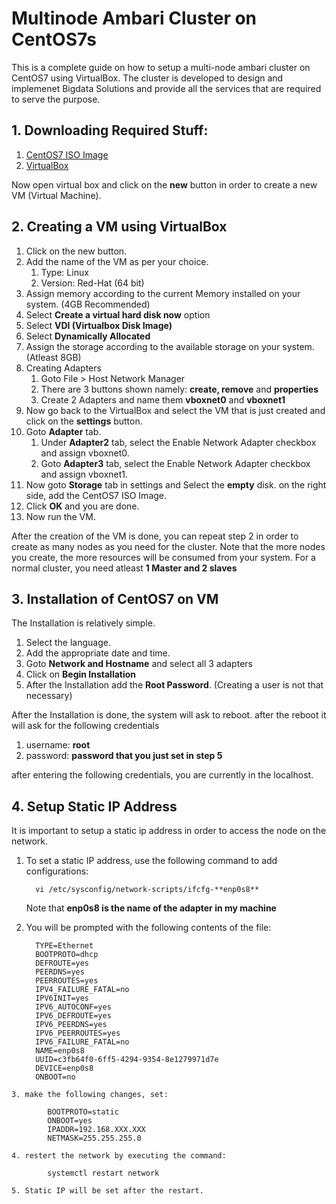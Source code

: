 # Multinode Ambari Cluster on CentOS7s

This is a complete guide on how to setup a multi-node ambari cluster on CentOS7 using VirtualBox. The cluster is developed to design and 
implemenet Bigdata Solutions and provide all the services that are required to serve the purpose.

## 1. Downloading Required Stuff:
1. [CentOS7 ISO Image](https://www.centos.org/download/)
2. [VirtualBox](https://www.virtualbox.org/wiki/Downloads)

Now open virtual box and click on the **new** button in order to create a new VM (Virtual Machine).

## 2. Creating a VM using VirtualBox
   1. Click on the new button.
   2. Add the name of the VM as per your choice.
       1. Type: Linux
       2. Version: Red-Hat (64 bit)
   3. Assign memory according to the current Memory installed on your system. (4GB Recommended)
   4. Select **Create a virtual hard disk now** option
   5. Select **VDI (Virtualbox Disk Image)**
   6. Select **Dynamically Allocated** 
   7. Assign the storage according to the available storage on your system. (Atleast 8GB)
   8. Creating Adapters
       1. Goto File > Host Network Manager
       2. There are 3 buttons shown namely: **create, remove** and **properties**
       3. Create 2 Adapters and name them **vboxnet0** and **vboxnet1**
   9. Now go back to the VirtualBox and select the VM that is just created and click on the **settings** button.
   10. Goto **Adapter** tab.
       1. Under **Adapter2** tab, select the Enable Network Adapter checkbox and assign vboxnet0.
       2. Goto **Adapter3** tab, select the Enable Network Adapter checkbox and assign vboxnet1.
   11. Now goto **Storage** tab in settings and Select the **empty** disk. on the right side, add the CentOS7 ISO Image.
   12. Click **OK** and you are done.
   13. Now run the VM. 

After the creation of the VM is done, you can repeat step 2 in order to create as many nodes as you need for the cluster.
Note that the more nodes you create, the more resources will be consumed from your system. 
For a normal cluster, you need atleast **1 Master and 2 slaves**

## 3. Installation of CentOS7 on VM
   The Installation is relatively simple.
   1. Select the language.
   2. Add the appropriate date and time.
   3. Goto **Network and Hostname** and select all 3 adapters
   4. Click on **Begin Installation**
   5. After the Installation add the **Root Password**. (Creating a user is not that necessary)

After the Installation is done, the system will ask to reboot. after the reboot it will ask for the following credentials
1. username: **root**
2. password: **password that you just set in step 5**

after entering the following credentials, you are currently in the localhost.

## 4. Setup Static IP Address
   It is important to setup a static ip address in order to access the node on the network.
   1. To set a static IP address, use the following command to add configurations:

            vi /etc/sysconfig/network-scripts/ifcfg-**enp0s8**

       Note that **enp0s8 is the name of the adapter in my machine**
   2. You will be prompted with the following contents of the file:

            TYPE=Ethernet
            BOOTPROTO=dhcp
            DEFROUTE=yes
            PEERDNS=yes
            PEERROUTES=yes
            IPV4_FAILURE_FATAL=no
            IPV6INIT=yes
            IPV6_AUTOCONF=yes
            IPV6_DEFROUTE=yes
            IPV6_PEERDNS=yes
            IPV6_PEERROUTES=yes
            IPV6_FAILURE_FATAL=no
            NAME=enp0s8
            UUID=c3fb64f0-6ff5-4294-9354-8e1279971d7e
            DEVICE=enp0s8
            ONBOOT=no

    3. make the following changes, set:

            BOOTPROTO=static
            ONBOOT=yes
            IPADDR=192.168.XXX.XXX
            NETMASK=255.255.255.0

    4. restert the network by executing the command:

            systemctl restart network

    5. Static IP will be set after the restart.

